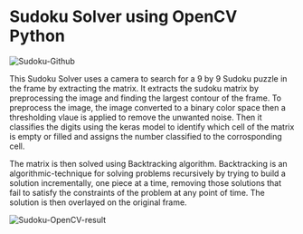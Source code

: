 # Sudoku Solver using OpenCV Python

![Sudoku-Github](https://user-images.githubusercontent.com/73630123/116782132-067b4600-aaa5-11eb-8f65-07cab96e15e5.jpg)

This Sudoku Solver uses a camera to search for a 9 by 9 Sudoku puzzle in the frame by extracting the matrix. It extracts the sudoku matrix by preprocessing the image and finding the largest contour of the frame. To preprocess the image, the image converted to a binary color space then a thresholding vlaue is applied to remove the unwanted noise. Then it classifies the digits using the keras model to identify which cell of the matrix is empty or filled and assigns the number classified to the corrosponding cell. 

The matrix is then solved using Backtracking algorithm. Backtracking is an algorithmic-technique for solving problems recursively by trying to build a solution incrementally, one piece at a time, removing those solutions that fail to satisfy the constraints of the problem at any point of time. The solution is then overlayed on the original frame.

![Sudoku-OpenCV-result](https://user-images.githubusercontent.com/73630123/116782001-3aa23700-aaa4-11eb-8087-048e4c8709ce.gif)
